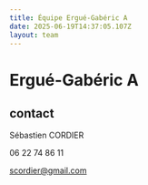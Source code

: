 ```yaml
---
title: Équipe Ergué-Gabéric A
date: 2025-06-19T14:37:05.107Z
layout: team
---
```


# Ergué-Gabéric A



## contact 

Sébastien CORDIER

06 22 74 86 11

scordier@gmail.com

